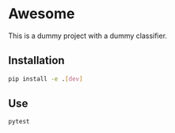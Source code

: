# Awesome
This is a dummy project with a dummy classifier.

## Installation
```bash
pip install -e .[dev]
```
## Use
```bash
pytest
```
